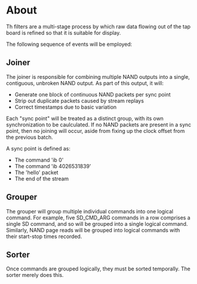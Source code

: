 About
=====
Th filters are a multi-stage process by which raw data flowing out of the
tap board is refined so that it is suitable for display.

The following sequence of events will be employed:


Joiner
------

The joiner is responsible for combining multiple NAND outputs into a
single, contiguous, unbroken NAND output.  As part of this output, it will:

* Generate one block of continuous NAND packets per sync point
* Strip out duplicate packets caused by stream replays
* Correct timestamps due to basic variation

Each "sync point" will be treated as a distinct group, with its own
synchronization to be caulculated.  If no NAND packets are present in a
sync point, then no joining will occur, aside from fixing up the clock
offset from the previous batch.

A sync point is defined as:

* The command 'ib 0'
* The command 'ib 4026531839'
* The 'hello' packet
* The end of the stream


Grouper
-------

The grouper will group multiple individual commands into one logical
command.  For example, five SD_CMD_ARG commands in a row comprises a single
SD command, and so will be grouped into a single logical command.
Similarly, NAND page reads will be grouped into logical commands with their
start-stop times recorded.


Sorter
------

Once commands are grouped logically, they must be sorted temporally.  The
sorter merely does this.

